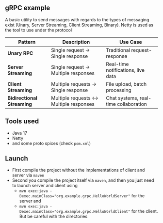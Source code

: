 ## gRPC example

A basic utility to send messages with regards to the types of messaging exist (Unary, Server Streaming, Client Streaming, Binary). Netty is used as the tool to use under the protocol

| Pattern | Description | Use Case |
|---------|-------------|----------|
| **Unary RPC** | Single request → Single response | Traditional request-response |
| **Server Streaming** | Single request → Multiple responses | Real-time notifications, live data |
| **Client Streaming** | Multiple requests → Single response | File upload, batch processing |
| **Bidirectional Streaming** | Multiple requests ↔ Multiple responses | Chat systems, real-time collaboration |

## Tools used
- Java 17
- Netty
- and some proto spices (check ```pom.xml```)

## Launch

- First compile the project without the implementations of client and server via ```maven```
- Second you compile the project itself via ```maven```, and then you just need to launch server and client using
  - ```mvn exec:java -Dexec.mainClass="org.example.grpc.HelloWorldServer"``` for the server and
  - ```mvn exec:java -Dexec.mainClass="org.example.grpc.HelloWorldClient"``` for the client. But be careful with the directories
